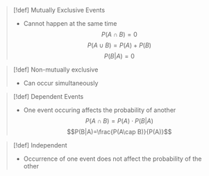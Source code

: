 >[!def] Mutually Exclusive Events
>- Cannot happen at the same time
>$$P(A\cap B)=0$$
>$$P(A\cup B)=P(A)+P(B)$$
>$$P(B|A) = 0$$

>[!def] Non-mutually exclusive
>- Can occur simultaneously

>[!def] Dependent Events
>- One event occuring affects the probability of another 
>$$P(A\cap B)=P(A)\cdot P(B|A)$$
>$$P(B|A)=\frac{P(A\cap B)}{P(A)}$$

>[!def] Independent
>- Occurrence of one event does not affect the probability of the other